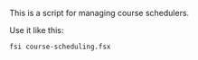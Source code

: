 This is a script for managing course schedulers.

Use it like this:

```
fsi course-scheduling.fsx
```
